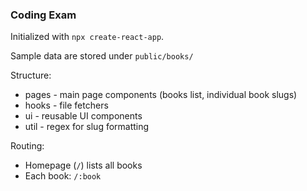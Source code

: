 ### Coding Exam

Initialized with `npx create-react-app`.

Sample data are stored under `public/books/`

Structure:

- pages - main page components (books list, individual book slugs)
- hooks - file fetchers
- ui - reusable UI components
- util - regex for slug formatting

Routing:

- Homepage (`/`) lists all books
- Each book: `/:book`
